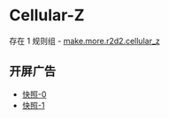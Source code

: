 # Cellular-Z

存在 1 规则组 - [make.more.r2d2.cellular_z](/src/apps/make.more.r2d2.cellular_z.ts)

## 开屏广告

- [快照-0](https://i.gkd.li/import/12648511)
- [快照-1](https://i.gkd.li/import/12747314)
